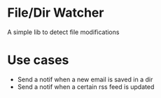 # File/Dir Watcher

A simple lib to detect file modifications

# Use cases

* Send a notif when a new email is saved in a dir
* Send a notif when a certain rss feed is updated
